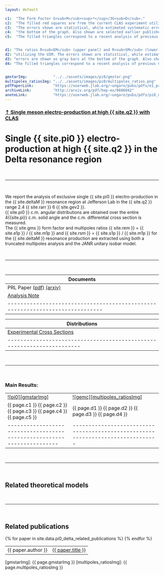 ```yaml
---
layout: default

c1:  "The Form Factor G<sub>M</sub><sup>*</sup>/3G<sub>D</sub>."
c2:  "The filled red squares are from the current CLAS experiment utilizing the Unitary Isobar Model (UIM). "
c3:  "The errors shown are statistical, while estimated systematic errors are shown as gray bars at "
c4:  "the bottom of the graph. Also shown are selected earlier published results. "
c5:  "The filled triangles correspond to a recent analysis of previous CLAS data and the filled circles arefrom an earlier JLab Hall C experiment."


d1: "The ratios R<sub>EM</sub> (upper panel) and R<sub>SM</sub> (lower panel). The filled red squares are from the current CLAS experiment"
d2: "utilizing the UIM. The errors shown are statistical, while estimated systematic"
d3: "errors are shown as gray bars at the bottom of the graph. Also shown are selected earlier published results. "
d4: "The filled triangles correspond to a recent analysis of previous CLAS data and the filled circles are from an earlier ]Lab Hall C experiment."


gmstarImg:            "../../assets/images/pi0/gmstar.png"
multipoles_ratiosImg: "../../assets/images/pi0/multipoles_ratios.png"
pdfPaperLink:         "https://userweb.jlab.org/~ungaro/pubs/pdfs/e1_prl.pdf"
archiveLink:          "http://arxiv.org/pdf/hep-ex/0606042"
anoteLink:            "https://userweb.jlab.org/~ungaro/pubs/pdfs/pi0_delta.pdf"
---
```


### [ &#8673; Single meson electro-production at high {{ site.q2 }} with CLAS ](../meson)

# Single {{ site.pi0 }} electro-production at high {{ site.q2 }} in the Delta resonance region

<br/>

---

<br/>

We report the analysis of exclusive single {{ site.pi0 }} electro-production in the {{ site.deltaM }} resonance region at Jefferson Lab in the {{ site.q2 }} range 2.4 {{ site.rarr }} 6 {{ site.gev2 }}.<br/>
{{ site.pi0 }} c.m. angular distributions are obtained over the entire 4{{site.pi}} c.m. solid angle and the c.m. differential cross section is measured.<br/>
The {{ site.gms }} form factor and multipoles ratios {{ site.rem }} = {{ site.e1p }} / {{ site.m1p }} and {{ site.rsm }} = {{ site.s1p }} / {{ site.m1p }}  for the {{ site.deltaM }} resonance production are extracted using both a truncated multipoles analysis and the JANR unitary isobar model. 

<br/>

---

<br/>


| Documents                                                                     |
|-------------------------------------------------------------------------------|
| PRL Paper [(pdf)]({{page.pdfPaperLink}}) [(arxiv)]({{page.archiveLink}})      |
| [Analysis Note]({{page.anoteLink}})                                           |
| ----------------------------------------------------------------------------- |



| Distributions                                                                 | 
|-------------------------------------------------------------------------------|
| [Experimental Cross Sections](distributions/cross_sections)                   | 
| ----------------------------------------------------------------------        | 



<br/>

---

<br/>

### Main Results:

|                                                                        |                                                                                 |
|------------------------------------------------------------------------|---------------------------------------------------------------------------------|
| [![pi0][gmstarImg]]({{page.gmstarImg}})                                | [![gemc][multipoles_ratiosImg]]({{page.multipoles_ratiosImg}})                  |
| {{ page.c1 }} {{ page.c2 }} {{ page.c3 }} {{ page.c4 }} {{ page.c5 }}  | {{ page.d1 }} {{ page.d2 }} {{ page.d3 }} {{ page.d4 }}                         |
| ---------------------------------------------------------------------- | ------------------------------------------------------------------------------- |


<br/>

---


<br/>


## Related theoretical models


<br/>

___

<br/>


## Related publications

<table>
	{% for paper in site.data.pi0_delta_related_publications %}
		<tr>
            <td> {{ paper.author }} </td>
            <td> <a href="{{ paper.link }}"> {{ paper.title }}</a> </td>
        </tr>
	{% endfor %}
</table>

[gmstarImg]: {{ page.gmstarImg }}
[multipoles_ratiosImg]: {{ page.multipoles_ratiosImg }}


